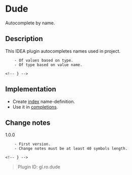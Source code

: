 # <!-- info.ts.textFromXml("src/main/resources/META-INF/plugin.xml", "//name[1]") { -->Dude<!-- } -->
Autocomplete by name.

## Description
<!-- info.ts.textFromXml("src/main/resources/META-INF/plugin.xml", "//description[1]") { -->This IDEA plugin autocompletes names used in project.
        - Of values based on type.
        - Of type based on value name.

    <!-- } -->

## Implementation
- Create [index](./src/main/java/gl/ro/guess_idea/index) name-definition.
- Use it in [completions](./src/main/java/gl/ro/guess_idea/completion).

## Change notes
<!-- info.ts.textFromXml("src/main/resources/META-INF/plugin.xml", "//change-notes[1]") { -->1.0.0
        - First version.
        - Change notes must be at least 40 symbols length.

    <!-- } -->

> Plugin ID: <!-- info.ts.textFromXml("src/main/resources/META-INF/plugin.xml", "//id[1]") { -->gl.ro.dude<!-- } -->